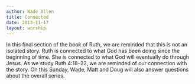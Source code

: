 ```yaml
--- 
author: Wade Allen 
title: Connected 
date: 2013-11-17 
layout: worship 
---
```


In this final section of the book of Ruth, we are reminded that this is not an isolated story. Ruth is connected to what God has been doing since the beginning of time. She is connected to what God will eventually do through Jesus. As we study Ruth 4:18–22, we are reminded of our connection with the story. On this Sunday, Wade, Matt and Doug will also answer questions about the overall series.
